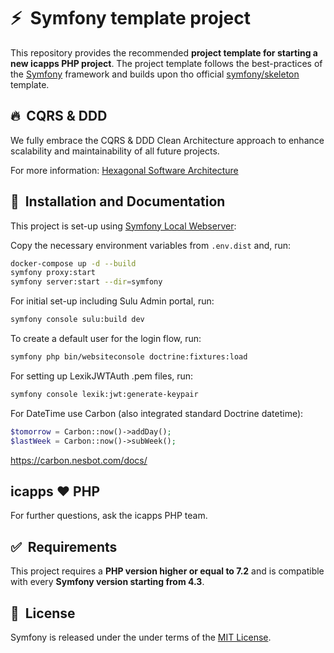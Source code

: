 # ⚡&nbsp; Symfony template project

This repository provides the recommended **project template for starting a new icapps PHP project**.
The project template follows the best-practices of the [Symfony](https://symfony.com/) framework and builds upon tho official [symfony/skeleton](https://github.com/symfony/skeleton) template. 

## 🔥&nbsp; CQRS & DDD
We fully embrace the CQRS & DDD Clean Architecture approach to enhance scalability and maintainability of all future projects.

For more information:
[Hexagonal Software Architecture](https://herbertograca.com/2017/11/16/explicit-architecture-01-ddd-hexagonal-onion-clean-cqrs-how-i-put-it-all-together)

## 🚀&nbsp; Installation and Documentation

This project is set-up using [Symfony Local Webserver](https://symfony.com/doc/current/setup/symfony_server.html):

Copy the necessary environment variables from `.env.dist` and, run:

```bash
docker-compose up -d --build
symfony proxy:start
symfony server:start --dir=symfony
```

For initial set-up including Sulu Admin portal, run:

```bash
symfony console sulu:build dev
```

To create a default user for the login flow, run:

```bash
symfony php bin/websiteconsole doctrine:fixtures:load
```

For setting up LexikJWTAuth .pem files, run:

```bash
symfony console lexik:jwt:generate-keypair
```

For DateTime use Carbon (also integrated standard Doctrine datetime):

```php
$tomorrow = Carbon::now()->addDay();
$lastWeek = Carbon::now()->subWeek();
```
https://carbon.nesbot.com/docs/
## icapps ❤️ PHP

For further questions, ask the icapps PHP team.

## ✅&nbsp; Requirements

This project requires a **PHP version higher or equal to 7.2** and is compatible with every **Symfony version starting from 4.3**.


## 📘&nbsp; License
Symfony is released under the under terms of the [MIT License](LICENSE).

